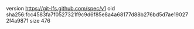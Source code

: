 version https://git-lfs.github.com/spec/v1
oid sha256:fcc4583fa7f0527321f9c9d6f85e8a4a68177d88b276bd5d7ae190272f4a9871
size 476
